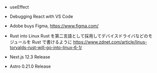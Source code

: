 - useEffect

- Debugging React with VS Code

- Adobe buys Figma,
  https://www.figma.com/

- Rust into Linux
  Rust を第二言語として採用してデバイスドライバなどのモジュールを Rust で書けるように
  https://www.zdnet.com/article/linus-torvalds-rust-will-go-into-linux-6-1/

- Next.js 12.3 Release

- Astro 0.21.0 Release
